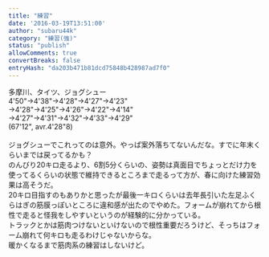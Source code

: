 ```yaml
---
title: "練習"
date: '2016-03-19T13:51:00'
author: "subaru44k"
category: "練習(強)"
status: "publish"
allowComments: true
convertBreaks: false
entryHash: "da203b471b81dcd75848b428987ad7f0"
---
```

多摩川、タイツ、ジョグシュー<br>
4'50"→4'38"→4'28"→4'27"→4'23"<br>
→4'28"→4'25"→4'26"→4'22"→4'14"<br>
→4'27"→4'31"→4'32"→4'33"→4'29"<br>
(67'12", avr.4'28"8)<br>
<br>
ジョグシューでこれってのは意外。やっぱ案外落ちてないんだな。すでに年末くらいまでは戻ってるかも？<br>
のんびり20キロ走るより、6割5分くらいの、姿勢は真面目でちょっとだけ力を使ってるくらいの状態で維持できるところまで走るって方が、春に向けた練習効果は高そうだ。<br>
20キロ目指すのもありかと思ったが最後一キロくらいは去年長引いた左足ふくらはぎの筋膜っぽいところに違和感が出たのでやめた。フォームが崩れてから根性で走ると怪我をしやすいというのが経験的に分かっている。<br>
トラックとかは筋肉つけないといけないので根性重要だろうけど、そっちはフォーム崩れて何キロも走るわけじゃないからな。<br>
暖かくなるまで筋肉系の練習はしないけど。

